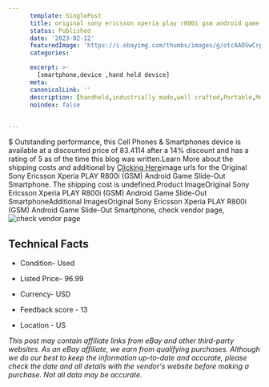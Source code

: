 ```yaml
---
      template: SinglePost
      title: original sony ericsson xperia play r800i gsm android game slide out smartphone
      status: Published
      date: '2023-02-12'
      featuredImage: 'https://i.ebayimg.com/thumbs/images/g/otcAAOSwCrpj1KdU/s-l225.jpg'
      categories: 

      excerpt: >-
        [smartphone,device ,hand held device]
      meta:
      canonicalLink: ''
      description: [handheld,industrially made,well crafted,Portable,Mobile,Compact,Convenient,Lightweight,Maneuverable,Man-portable,Miniature,Carriable,Hand-held,Light,Holdable,Transportable,Mobile device,Pocket-sized,On-the-go,Wireless,Cordless,Compact size,Convenient size, smartphone,device ,hand held device]
      noindex: false

        
---
```

$
    Outstanding performance, this Cell Phones & Smartphones device is available at a discounted price of 83.4114 after a 14% discount and has a rating of 5 as of the time this blog was written.Learn More about the shipping costs and additional by [Clicking Here](https://www.ebay.com/itm/394436321479?hash=item5bd63ca0c7%3Ag%3AotcAAOSwCrpj1KdU&mkevt=1&mkcid=1&mkrid=711-53200-19255-0&campid=%253CePNCampaignId%253E&customid=%253CreferenceId%253E&toolid=10049)image urls for the Original Sony Ericsson Xperia PLAY R800i (GSM) Android Game Slide-Out Smartphone. The shipping cost is undefined.Product ImageOriginal Sony Ericsson Xperia PLAY R800i (GSM) Android Game Slide-Out SmartphoneAdditional ImagesOriginal Sony Ericsson Xperia PLAY R800i (GSM) Android Game Slide-Out Smartphone, check vendor page, ![check vendor page](https://origin-galleryplus.ebayimg.com/ws/web/394436321479_2_0_1/225x225.jpg,https://origin-galleryplus.ebayimg.com/ws/web/394436321479_3_0_1/225x225.jpg,https://origin-galleryplus.ebayimg.com/ws/web/394436321479_4_0_1/225x225.jpg,https://origin-galleryplus.ebayimg.com/ws/web/394436321479_5_0_1/225x225.jpg,https://origin-galleryplus.ebayimg.com/ws/web/394436321479_6_0_1/225x225.jpg,https://origin-galleryplus.ebayimg.com/ws/web/394436321479_7_0_1/225x225.jpg,https://origin-galleryplus.ebayimg.com/ws/web/394436321479_8_0_1/225x225.jpg,https://origin-galleryplus.ebayimg.com/ws/web/394436321479_9_0_1/225x225.jpg,https://origin-galleryplus.ebayimg.com/ws/web/394436321479_10_0_1/225x225.jpg,https://origin-galleryplus.ebayimg.com/ws/web/394436321479_11_0_1/225x225.jpg,https://origin-galleryplus.ebayimg.com/ws/web/394436321479_12_0_1/225x225.jpg,https://origin-galleryplus.ebayimg.com/ws/web/394436321479_13_0_1/225x225.jpg,https://origin-galleryplus.ebayimg.com/ws/web/394436321479_14_0_1/225x225.jpg,https://origin-galleryplus.ebayimg.com/ws/web/394436321479_15_0_1/225x225.jpg,https://origin-galleryplus.ebayimg.com/ws/web/394436321479_16_0_1/225x225.jpg,https://origin-galleryplus.ebayimg.com/ws/web/394436321479_17_0_1/225x225.jpg,https://origin-galleryplus.ebayimg.com/ws/web/394436321479_18_0_1/225x225.jpg,https://origin-galleryplus.ebayimg.com/ws/web/394436321479_19_0_1/225x225.jpg,https://origin-galleryplus.ebayimg.com/ws/web/394436321479_20_0_1/225x225.jpg,https://origin-galleryplus.ebayimg.com/ws/web/394436321479_21_0_1/225x225.jpg,https://origin-galleryplus.ebayimg.com/ws/web/394436321479_22_0_1/225x225.jpg)
    
    

 ## Technical Facts 



     
      

 - Condition- Used 


      

 - Listed Price- 96.99 


      

 - Currency- USD 


      

 - Feedback score - 13 


      

 - Location - US 


      
      

 *_This post may contain affiliate links from eBay and other third-party websites. As an eBay affiliate, we earn from qualifying purchases. Although we do our best to keep the information up-to-date and accurate, please check the date and all details with the vendor's website before making a purchase. Not all data may be accurate._*



    
    
    
    
    